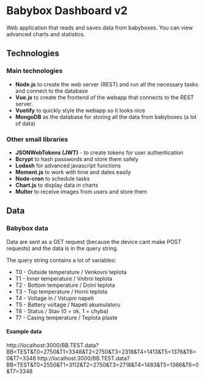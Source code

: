 # Babybox Dashboard v2
Web application that reads and saves data from babyboxes. You can view advanced charts and statistics.


## Technologies
### Main technologies
- **Node.js** to create the web server (REST) and run all the necessary tasks and connect to the database
- **Vue.js** to create the frontend of the webapp that connects to the REST server.
- **Vuetify** to quickly style the webapp so it looks nice
- **MongoDB** as the database for storing all the data from babyboxes (a lot of data)

### Other small libraries
- **JSONWebTokens (JWT)** - to create tokens for user authentication
- **Bcrypt** to hash passwords and store them safely
- **Lodash** for advanced javascript functions
- **Moment.js** to work with time and dates easily
- **Node-cron** to schedule tasks
- **Chart.js** to display data in charts
- **Multer** to receive images from users and store them


## Data

### Babybox data
Data are sent as a GET request (because the device cant make POST requests) and the data is in the query string.

The query string contains a lot of variables:
- T0 - Outside temperature / Venkovni teplota
- T1 - Inner temperature / Vnitrni teplota
- T2 - Bottom temperature / Dolni teplota
- T3 - Top temperature / Horni teplota
- T4 - Voltage in / Vstupni napeti
- T5 - Battery voltage / Napeti akumulatoru
- T6 - Status / Stav (0 = ok, 1 = chyba)
- T7 - Casing temperature / Teplota plaste

#### Example data
http://localhost:3000/BB.TEST.data?BB=TEST&T0=2750&T1=3348&T2=2750&T3=2318&T4=1413&T5=1376&T6=0&T7=3348
http://localhost:3000/BB.TEST.data?BB=TEST&T0=2550&T1=3112&T2=2750&T3=2718&T4=1483&T5=1366&T6=0&T7=3348